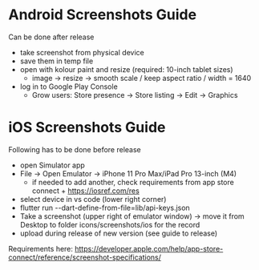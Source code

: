 # Android Screenshots Guide
Can be done after release

- take screenshot from physical device
- save them in temp file
- open with kolour paint and resize (required: 10-inch tablet sizes)
    - image -> resize -> smooth scale / keep aspect ratio / width = 1640
- log in to Google Play Console
    - Grow users: Store presence → Store listing → Edit → Graphics

# iOS Screenshots Guide
Following has to be done before release

- open Simulator app
- File -> Open Emulator -> iPhone 11 Pro Max/iPad Pro 13-inch (M4)
    - if needed to add another, check requirements from app store connect + https://iosref.com/res
- select device in vs code (lower right corner)
- flutter run --dart-define-from-file=lib/api-keys.json
- Take a screenshot (upper right of emulator window) -> move it from Desktop to folder icons/screenshots/ios for the record
- upload during release of new version (see guide to release)

Requirements here: https://developer.apple.com/help/app-store-connect/reference/screenshot-specifications/